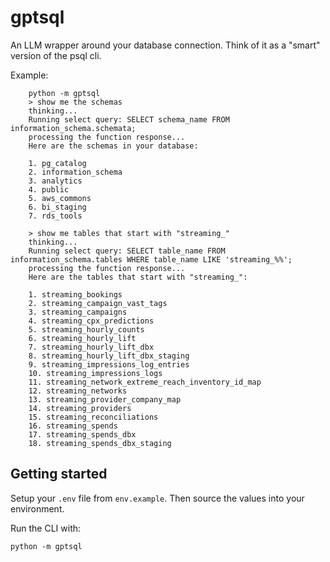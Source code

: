 # gptsql

An LLM wrapper around your database connection. Think of it as a "smart" version of the psql cli.

Example:

```
    python -m gptsql
    > show me the schemas
    thinking...
    Running select query: SELECT schema_name FROM information_schema.schemata;
    processing the function response...
    Here are the schemas in your database:

    1. pg_catalog
    2. information_schema
    3. analytics
    4. public
    5. aws_commons
    6. bi_staging
    7. rds_tools

    > show me tables that start with "streaming_"
    thinking...
    Running select query: SELECT table_name FROM information_schema.tables WHERE table_name LIKE 'streaming_%%';
    processing the function response...
    Here are the tables that start with "streaming_":

    1. streaming_bookings
    2. streaming_campaign_vast_tags
    3. streaming_campaigns
    4. streaming_cpx_predictions
    5. streaming_hourly_counts
    6. streaming_hourly_lift
    7. streaming_hourly_lift_dbx
    8. streaming_hourly_lift_dbx_staging
    9. streaming_impressions_log_entries
    10. streaming_impressions_logs
    11. streaming_network_extreme_reach_inventory_id_map
    12. streaming_networks
    13. streaming_provider_company_map
    14. streaming_providers
    15. streaming_reconciliations
    16. streaming_spends
    17. streaming_spends_dbx
    18. streaming_spends_dbx_staging    
```

## Getting started

Setup your `.env` file from `env.example`. Then source the values into your environment.

Run the CLI with:

    python -m gptsql
    